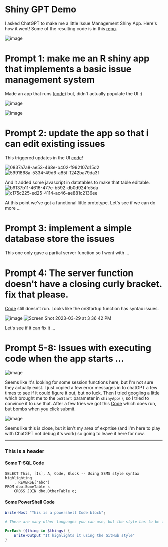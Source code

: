 # Shiny GPT Demo

I asked ChatGPT to make me a little Issue Management Shiny App. Here's how it went! Some of the resulting code is in this [repo](https://github.com/jwildfire/shiny-gpt-demo).

![image](https://user-images.githubusercontent.com/3680095/228610405-5450b0f5-1fde-43d6-a45a-ca40a614a02c.png)

# Prompt 1: make me an R shiny app that implements a basic issue management system 

Made an app that runs ([code](https://github.com/jwildfire/shiny-gpt-demo/blob/main/app_v1.r)) but, didn't actually populate the UI :( 

![image](https://user-images.githubusercontent.com/3680095/228597247-b83dfb45-3e8c-4dce-b7a3-3654e0e46f0e.png)

![image](https://user-images.githubusercontent.com/3680095/228597088-7c87bd7f-016a-4bdd-a5e0-e24e5015a1c7.png)

# Prompt 2: update the app so that i can edit existing issues

This triggered updates in the UI [code](https://github.com/jwildfire/shiny-gpt-demo/blob/main/app_v2.r)!

![0837a7a8-ae53-468e-b402-f992107d15d2](https://user-images.githubusercontent.com/3680095/228607383-bc48468d-bd99-406c-a83b-8267763d4f9b.jpg)
![5991868a-5334-49d6-a85f-1242ba79da3f](https://user-images.githubusercontent.com/3680095/228607385-72211d99-5448-4c65-bc7f-b06ffe73f713.jpg)

And it added some javascript in datatables to make that table editable.
![b9137b11-4616-477e-b592-db0d924fc5da](https://user-images.githubusercontent.com/3680095/228607609-627eff17-0ba5-4dfb-8499-3aa0f3e51b6f.jpg)
![c175c225-ed25-4114-ac46-ae881c2136ee](https://user-images.githubusercontent.com/3680095/228607611-80935a72-f31e-4f2e-b7c2-3c1a08137679.jpg)

At this point we've got a functional little prototype. Let's see if we can do more ... 

# Prompt 3: implement a simple database store the issues

This one only gave a partial server function so I went with ...

# Prompt 4: The server function doesn't have a closing curly bracket. fix that please. 

[Code](https://github.com/jwildfire/shiny-gpt-demo/blob/main/app_v3_4.r) still doesn't run. Looks like the onStartup function has syntax issues.

![image](https://user-images.githubusercontent.com/3680095/228649230-37362ba7-a0e2-4423-80bc-22b7f42d78e6.png)
![Screen Shot 2023-03-29 at 3 36 42 PM](https://user-images.githubusercontent.com/3680095/228648820-7935e23c-993b-425a-b36d-3b98d1bd2d99.png)

Let's see if it can fix it ... 

# Prompt 5-8: Issues with executing code when the app starts ...

![image](https://user-images.githubusercontent.com/3680095/228652335-c5c8abc1-5d45-4c0f-8553-1889b9f74612.png)

Seems like it's looking for some session functions here, but I'm not sure they actually exist.  I just copied a few error messages in to chatGPT a few times to see if it could figure it out, but no luck. Then I tried googling a little which brought me to the  `onStart` parameter in `shinyApp()`, so I tried to convince it to use that. After a few tries we got this [Code](https://github.com/jwildfire/shiny-gpt-demo/blob/main/app_v5.r) which does run, but bombs when you click submit. 

![image](https://user-images.githubusercontent.com/3680095/228659062-4a7051ce-c5c8-444e-901d-8057ad2d8aa5.png)

Seems like this is close, but it isn't my area of exprtise (and I'm here to play with ChatGPT not debug it's work) so going to leave it here for now. 


---

### This is a header

#### Some T-SQL Code

```tsql
SELECT This, [Is], A, Code, Block -- Using SSMS style syntax highlighting
    , REVERSE('abc')
FROM dbo.SomeTable s
    CROSS JOIN dbo.OtherTable o;
```

#### Some PowerShell Code

```powershell
Write-Host "This is a powershell Code block";

# There are many other languages you can use, but the style has to be loaded first

ForEach ($thing in $things) {
    Write-Output "It highlights it using the GitHub style"
}
```
